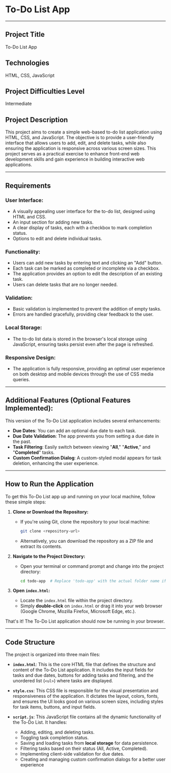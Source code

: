 # To-Do List App

---

## Project Title
To-Do List App

## Technologies
HTML, CSS, JavaScript

## Project Difficulties Level
Intermediate

## Project Description
This project aims to create a simple web-based to-do list application using HTML, CSS, and JavaScript. The objective is to provide a user-friendly interface that allows users to add, edit, and delete tasks, while also ensuring the application is responsive across various screen sizes. This project serves as a practical exercise to enhance front-end web development skills and gain experience in building interactive web applications.

---

## Requirements

### User Interface:
* A visually appealing user interface for the to-do list, designed using HTML and CSS.
* An input section for adding new tasks.
* A clear display of tasks, each with a checkbox to mark completion status.
* Options to edit and delete individual tasks.

### Functionality:
* Users can add new tasks by entering text and clicking an "Add" button.
* Each task can be marked as completed or incomplete via a checkbox.
* The application provides an option to edit the description of an existing task.
* Users can delete tasks that are no longer needed.

### Validation:
* Basic validation is implemented to prevent the addition of empty tasks.
* Errors are handled gracefully, providing clear feedback to the user.

### Local Storage:
* The to-do list data is stored in the browser's local storage using JavaScript, ensuring tasks persist even after the page is refreshed.

### Responsive Design:
* The application is fully responsive, providing an optimal user experience on both desktop and mobile devices through the use of CSS media queries.

---

## Additional Features (Optional Features Implemented):

This version of the To-Do List application includes several enhancements:

* **Due Dates**: You can add an optional due date to each task.
* **Due Date Validation**: The app prevents you from setting a due date in the past.
* **Task Filtering**: Easily switch between viewing "**All**," "**Active**," and "**Completed**" tasks.
* **Custom Confirmation Dialog**: A custom-styled modal appears for task deletion, enhancing the user experience.

---

## How to Run the Application

To get this To-Do List app up and running on your local machine, follow these simple steps:

1.  **Clone or Download the Repository:**
    * If you're using Git, clone the repository to your local machine:
        ```bash
        git clone <repository-url>
        ```
    * Alternatively, you can download the repository as a ZIP file and extract its contents.

2.  **Navigate to the Project Directory:**
    * Open your terminal or command prompt and change into the project directory:
        ```bash
        cd todo-app  # Replace 'todo-app' with the actual folder name if different
        ```

3.  **Open `index.html`:**
    * Locate the `index.html` file within the project directory.
    * Simply **double-click** on `index.html` or drag it into your web browser (Google Chrome, Mozilla Firefox, Microsoft Edge, etc.).

That's it! The To-Do List application should now be running in your browser.

---

## Code Structure

The project is organized into three main files:

* **`index.html`**: This is the core HTML file that defines the structure and content of the To-Do List application. It includes the input fields for tasks and due dates, buttons for adding tasks and filtering, and the unordered list (`<ul>`) where tasks are displayed.

* **`style.css`**: This CSS file is responsible for the visual presentation and responsiveness of the application. It dictates the layout, colors, fonts, and ensures the UI looks good on various screen sizes, including styles for task items, buttons, and input fields.

* **`script.js`**: This JavaScript file contains all the dynamic functionality of the To-Do List. It handles:
    * Adding, editing, and deleting tasks.
    * Toggling task completion status.
    * Saving and loading tasks from **local storage** for data persistence.
    * Filtering tasks based on their status (All, Active, Completed).
    * Implementing client-side validation for due dates.
    * Creating and managing custom confirmation dialogs for a better user experience
